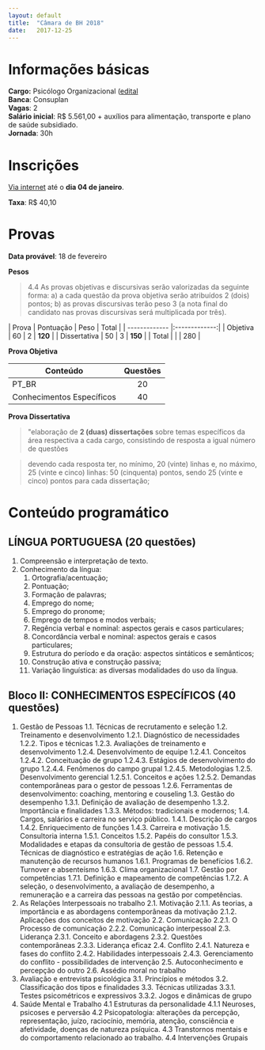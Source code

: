 ```yaml
---
layout: default
title:  "Câmara de BH 2018"
date:   2017-12-25
---
```


# Informações básicas

__Cargo:__ Psicólogo Organizacional ([edital](https://drive.google.com/file/d/0BycGqX1CJ8p5N0R2cUhHQXJ5NzQ)  
__Banca__: Consuplan    
__Vagas__: 2   
__Salário inicial__: R$ 5.561,00 + auxílios para alimentação, transporte e plano de saúde subsidiado.  
__Jornada__: 30h 

# Inscrições
[Via internet](https://www.cmbh.mg.gov.br/transparencia/concursos/2017) até o  __dia 04 de janeiro__.

__Taxa__: R$ 40,10

# Provas

__Data provável__: 18 de fevereiro

__Pesos__

> 4.4 As provas objetivas e discursivas serão valorizadas da seguinte forma:
> a) a cada questão da prova objetiva serão atribuídos 2 (dois) pontos;
> b) as provas discursivas terão peso 3 (a nota final do candidato nas provas discursivas será multiplicada por três).

| Prova | Pontuação | Peso | Total |
| ------------- |:-------------:| 
| Objetiva      | 60 | 2 | __120__ |
| Dissertativa | 50 | 3 | __150__ |
| Total | | | 280 | 

__Prova Objetiva__

| Conteúdo      | Questões      | 
| ------------- |:-------------:| 
| PT_BR         | 20 |
| Conhecimentos Específicos |40 | 

__Prova Dissertativa__

> "elaboração de __2 (duas) dissertações__ sobre temas específicos da área respectiva a cada cargo, consistindo de resposta a igual número de questões

> devendo cada resposta ter, no mínimo, 20 (vinte) linhas e, no máximo, 25 (vinte e cinco) linhas: 50 (cinquenta) pontos, sendo 25 (vinte e cinco) pontos para cada dissertação;


# Conteúdo programático

##  LÍNGUA PORTUGUESA (20 questões)

1. Compreensão e interpretação de texto.
2. Conhecimento da língua:
    1. Ortografia/acentuação;
    2. Pontuação;
    3. Formação de palavras;
    4. Emprego do nome;
    5. Emprego do pronome;
    6. Emprego de tempos e modos verbais;
    7. Regência verbal e nominal: aspectos gerais e casos particulares;
    8. Concordância verbal e nominal: aspectos gerais e casos particulares;
    9. Estrutura do período e da oração: aspectos sintáticos e semânticos;
    10. Construção ativa e construção passiva;
    11. Variação linguística: as diversas modalidades do uso da língua.

## Bloco II: CONHECIMENTOS ESPECÍFICOS (40 questões)

1. Gestão de Pessoas
    1.1. Técnicas de recrutamento e seleção
    1.2. Treinamento e desenvolvimento
        1.2.1. Diagnóstico de necessidades
        1.2.2. Tipos e técnicas
        1.2.3. Avaliações de treinamento e desenvolvimento
        1.2.4. Desenvolvimento de equipe
            1.2.4.1. Conceitos
            1.2.4.2. Conceituação de grupo
            1.2.4.3. Estágios de desenvolvimento do grupo
            1.2.4.4. Fenômenos do campo grupal
            1.2.4.5. Metodologias
        1.2.5. Desenvolvimento gerencial
            1.2.5.1. Conceitos e ações
            1.2.5.2. Demandas contemporâneas para o gestor de pessoas
        1.2.6. Ferramentas de desenvolvimento: coaching, mentoring e couseling
    1.3. Gestão do desempenho
        1.3.1. Definição de avaliação de desempenho
        1.3.2. Importância e finalidades
        1.3.3. Métodos: tradicionais e modernos;
    1.4. Cargos, salários e carreira no serviço público.
        1.4.1. Descrição de cargos
        1.4.2. Enriquecimento de funções
        1.4.3. Carreira e motivação
    1.5. Consultoria interna
        1.5.1. Conceitos
        1.5.2. Papéis do consultor
        1.5.3. Modalidades e etapas da consultoria de gestão de pessoas
        1.5.4. Técnicas de diagnóstico e estratégias de ação
    1.6. Retenção e manutenção de recursos humanos
        1.6.1. Programas de benefícios
        1.6.2. Turnover e absenteísmo
        1.6.3. Clima organizacional
    1.7. Gestão por competências
        1.7.1. Definição e mapeamento de competências
        1.7.2. A seleção, o desenvolvimento, a avaliação de desempenho, a remuneração e a carreira das pessoas na gestão por competências.
2. As Relações Interpessoais no trabalho
    2.1. Motivação
        2.1.1. As teorias, a importância e as abordagens contemporâneas da motivação
        2.1.2. Aplicações dos conceitos de motivação
    2.2. Comunicação
        2.2.1. O Processo de comunicação
        2.2.2. Comunicação interpessoal
    2.3. Liderança
        2.3.1. Conceito e abordagens
        2.3.2. Questões contemporâneas
        2.3.3. Liderança eficaz
    2.4. Conflito
        2.4.1. Natureza e fases do conflito
        2.4.2. Habilidades interpessoais
        2.4.3. Gerenciamento do conflito - possibilidades de intervenção
    2.5. Autoconhecimento e percepção do outro
    2.6. Assédio moral no trabalho
3. Avaliação e entrevista psicológica
    3.1. Princípios e métodos
    3.2. Classificação dos tipos e finalidades
    3.3. Técnicas utilizadas
        3.3.1. Testes psicométricos e expressivos
        3.3.2. Jogos e dinâmicas de grupo
4. Saúde Mental e Trabalho
    4.1 Estruturas da personalidade
        4.1.1 Neuroses, psicoses e perversão
    4.2 Psicopatologia: alterações da percepção, representação, juízo, raciocínio, memória, atenção, consciência e
    afetividade, doenças de natureza psíquica.
    4.3 Transtornos mentais e do comportamento relacionado ao trabalho.
    4.4 Intervenções Grupais